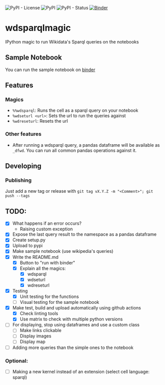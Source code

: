 ![PyPI - License](https://img.shields.io/pypi/l/wdsparql?style=for-the-badge)
![PyPI](https://img.shields.io/pypi/v/wdsparql?style=for-the-badge)
![PyPI - Status](https://img.shields.io/pypi/status/wdsparql?style=for-the-badge)
[![Binder](https://mybinder.org/badge_logo.svg)](https://mybinder.org/v2/gh/daviddavo/wdsparql/HEAD?labpath=sample.ipynb)

# wdsparqlmagic
IPython magic to run Wikidata's Sparql queries on the notebooks

## Sample Notebook

You can run the sample notebook on [binder](https://mybinder.org/v2/gh/daviddavo/wdsparql/HEAD?labpath=sample.ipynb)

## Features

### Magics

- `%%wdsparql`: Runs the cell as a sparql query on your notebook
- `%wdseturl <url>`: Sets the url to run the queries against
- `%wdreseturl`: Resets the url

### Other features
- After running a wdsparql query, a pandas dataframe will be available as `_dfwd`. You can run all common pandas operations against it.

## Developing

### Publishing

Just add a new tag or release with `git tag vX.Y.Z -m "<Comment>"; git push --tags`

## TODO:
- [x] What happens if an error occurs?
  - Raising custom exception
- [x] Expose the last query result to the namespace as a pandas dataframe
- [x] Create setup.py
- [x] Upload to pypi
- [x] Make sample notebook (use wikipedia's queries)
- [x] Write the README.md
  - [x] Button to "run with binder"
  - [x] Explain all the magics:
    - [x] wdsparql
    - [x] wdseturl
    - [x] wdreseturl
- [x] Testing
  - [x] Unit testing for the functions
  - [ ] Visual testing for the sample notebook
- [x] Make test, build and upload automatically using github actions
  - [x] Check linting tools
  - [x] Use matrix to check with multiple python versions
- [ ] For displaying, stop using dataframes and use a custom class
  - [ ] Make links clickable
  - [ ] Display images
  - [ ] Display map
- [ ] Adding more queries than the simple ones to the notebook

### Optional:
- [ ] Making a new kernel instead of an extension (select cell language: sparql)